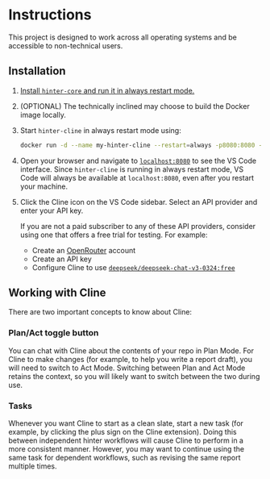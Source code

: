 # Instructions

This project is designed to work across all operating systems and be accessible to non-technical users.

## Installation

1. [Install `hinter-core` and run it in always restart mode.](https://github.com/bbenligiray/hinter-core/blob/main/instructions.md)

2. (OPTIONAL) The technically inclined may choose to build the Docker image locally.

3. Start `hinter-cline` in always restart mode using:

   ```sh
   docker run -d --name my-hinter-cline --restart=always -p8080:8080 -v"$(pwd)/hinter-core-data":/hinter-cline/hinter-core-data bbenligiray/hinter-cline:0.0.1
   ```

4. Open your browser and navigate to [`localhost:8080`](http://localhost:8080) to see the VS Code interface.
   Since `hinter-cline` is running in always restart mode, VS Code will always be available at `localhost:8080`, even after you restart your machine.

5. Click the Cline icon on the VS Code sidebar.
   Select an API provider and enter your API key.

   If you are not a paid subscriber to any of these API providers, consider using one that offers a free trial for testing.
   For example:
   - Create an [OpenRouter](https://openrouter.ai/) account
   - Create an API key
   - Configure Cline to use [`deepseek/deepseek-chat-v3-0324:free`](https://openrouter.ai/deepseek/deepseek-chat-v3-0324:free)

## Working with Cline

There are two important concepts to know about Cline:

### Plan/Act toggle button

You can chat with Cline about the contents of your repo in Plan Mode.
For Cline to make changes (for example, to help you write a report draft), you will need to switch to Act Mode.
Switching between Plan and Act Mode retains the context, so you will likely want to switch between the two during use.

### Tasks

Whenever you want Cline to start as a clean slate, start a new task (for example, by clicking the plus sign on the Cline extension).
Doing this between independent hinter workflows will cause Cline to perform in a more consistent manner.
However, you may want to continue using the same task for dependent workflows, such as revising the same report multiple times.
